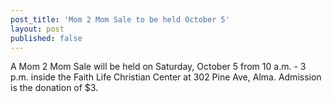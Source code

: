 ```yaml
---
post_title: 'Mom 2 Mom Sale to be held October 5'
layout: post
published: false
---
```


A Mom 2 Mom Sale will be held on Saturday, October 5 from 10 a.m. - 3 p.m. inside the Faith Life Christian Center at 302 Pine Ave, Alma. Admission is the donation of $3.
